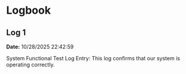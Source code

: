 # Logbook

## Log 1

**Date:** 10/28/2025 22:42:59

System Functional Test Log Entry: This log confirms that our system is operating correctly.

